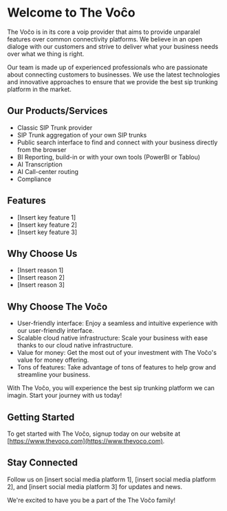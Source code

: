 # Welcome to The Voĉo

The Voĉo is in its core a voip provider that aims to provide unparalel features over common connectivity platforms. We believe in an open dialoge with our customers and strive to deliver what your business needs over what we thing is right.

Our team is made up of experienced professionals who are passionate about connecting customers to businesses. We use the latest technologies and innovative approaches to ensure that we provide the best sip trunking platform in the market.

## Our Products/Services
- Classic SIP Trunk provider
- SIP Trunk aggregation of your own SIP trunks
- Public search interface to find and connect with your business directly from the browser
- BI Reporting, build-in or with your own tools (PowerBI or Tablou)
- AI Transcription
- AI Call-center routing
- Compliance

## Features
- [Insert key feature 1]
- [Insert key feature 2]
- [Insert key feature 3]

## Why Choose Us
- [Insert reason 1]
- [Insert reason 2]
- [Insert reason 3]

## Why Choose The Voĉo
- User-friendly interface: 
Enjoy a seamless and intuitive experience with our user-friendly interface.
- Scalable cloud native infrastructure: 
Scale your business with ease thanks to our cloud native infrastructure.
- Value for money: 
Get the most out of your investment with The Voĉo's value for money offering.
- Tons of features: 
Take advantage of tons of features to help grow and streamline your business.

With The Voĉo, you will experience the best sip trunking platform we can imagin. Start your journey with us today!

## Getting Started
To get started with The Voĉo, signup today on our website at [https://www.thevoco.com](https://www.thevoco.com).

## Stay Connected
Follow us on [insert social media platform 1], [insert social media platform 2], and [insert social media platform 3] for updates and news.

We're excited to have you be a part of the The Voĉo family!


